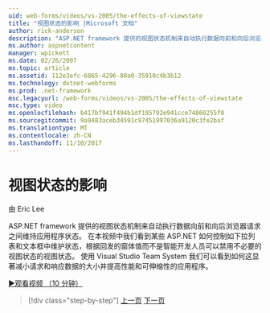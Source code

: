 ```yaml
---
uid: web-forms/videos/vs-2005/the-effects-of-viewstate
title: "视图状态的影响 |Microsoft 文档"
author: rick-anderson
description: "ASP.NET framework 提供的视图状态机制来自动执行数据向前和向后浏览器请求之间维持应用程序状态..."
ms.author: aspnetcontent
manager: wpickett
ms.date: 02/26/2007
ms.topic: article
ms.assetid: 112e3efc-6865-4296-80a0-35910c4b3b12
ms.technology: dotnet-webforms
ms.prod: .net-framework
msc.legacyurl: /web-forms/videos/vs-2005/the-effects-of-viewstate
msc.type: video
ms.openlocfilehash: b417bf941f494b1df195792e941cce74860255f0
ms.sourcegitcommit: 9a9483aceb34591c97451997036a9120c3fe2baf
ms.translationtype: MT
ms.contentlocale: zh-CN
ms.lasthandoff: 11/10/2017
---
```

<a name="the-effects-of-viewstate"></a>视图状态的影响
====================
由 Eric Lee

ASP.NET framework 提供的视图状态机制来自动执行数据向前和向后浏览器请求之间维持应用程序状态。 在本视频中我们看到某些 ASP.NET 如何控制如下拉列表和文本框中维护状态，根据回发的窗体值而不是智能开发人员可以禁用不必要的视图状态的视图状态。 使用 Visual Studio Team System 我们可以看到如何这显著减小请求和响应数据的大小并提高性能和可伸缩性的应用程序。

[&#9654;观看视频 （10 分钟）](https://channel9.msdn.com/Blogs/ASP-NET-Site-Videos/the-effects-of-viewstate)

>[!div class="step-by-step"]
[上一页](using-the-load-test-agent.md)
[下一页](how-do-i-integrate-defect-tracking-with-testing.md)
